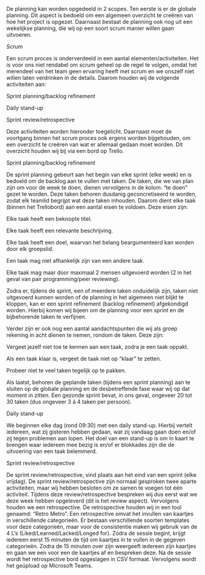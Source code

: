 De planning kan worden opgedeeld in 2 scopes. Ten eerste is er de globale planning. Dit aspect is bedoeld om een algemeen overzicht te creëren van hoe het project is opgezet. Daarnaast bestaat de planning ook nog uit een wekelijkse planning, die wij op een soort scrum manier willen gaan uitvoeren. 


*Scrum* 


Een scrum proces is onderverdeeld in een aantal elementen/activiteiten. Het is voor ons niet rendabel om scrum geheel op de regel te volgen, omdat het merendeel van het team geen ervaring heeft met scrum en we onszelf niet willen laten verdrinken in de details. Daarom houden wij de volgende activiteiten aan: 

Sprint planning/backlog refinement 

Daily stand-up 

Sprint review/retrospective 

Deze activiteiten worden hieronder toegelicht. Daarnaast moet de voortgang binnen het scrum proces ook ergens worden bijgehouden, om een overzicht te creëren van wat er allemaal gedaan moet worden. Dit overzicht houden wij bij via een bord op Trello.   

Sprint planning/backlog refinement 

De sprint planning gebeurt aan het begin van elke sprint (elke week) en is bedoeld om de backlog aan te vullen met taken. De taken, die we van plan zijn om voor de week te doen, dienen vervolgens in de kolom: “te doen” gezet te worden. Deze taken behoren dusdanig geconcretiseerd te worden, zodat elk teamlid begrijpt wat deze taken inhouden. Daarom dient elke taak (binnen het Trellobord) aan een aantal eisen te voldoen. Deze eisen zijn: 

Elke taak heeft een beknopte titel. 

Elke taak heeft een relevante beschrijving. 

Elke taak heeft een doel, waarvan het belang beargumenteerd kan worden door elk groepslid. 

Een taak mag niet afhankelijk zijn van een andere taak. 

Elke taak mag maar door maximaal 2 mensen uitgevoerd worden (2 in het geval van pair programming/peer reviewing). 

Zodra er, tijdens de sprint, een of meerdere taken onduidelijk zijn, taken niet uitgevoerd kunnen worden of de planning in het algemeen niet blijkt te kloppen, kan er een sprint refinement (backlog refinement) afgekondigd worden. Hierbij komen wij bijeen om de planning voor een sprint en de bijbehorende taken te verfijnen. 

Verder zijn er ook nog een aantal aandachtspunten die wij als groep rekening in acht dienen te nemen, rondom de taken. Deze zijn: 

Vergeet jezelf niet toe te kennen aan een taak, zodra je een taak oppakt. 

Als een taak klaar is, vergeet de taak niet op “klaar” te zetten. 

Probeer niet te veel taken tegelijk op te pakken. 

Als laatst, behoren de geplande taken (tijdens een sprint planning) aan te sluiten op de globale planning en de desbetreffende fase waar wij op dat moment in zitten. Een gezonde sprint bevat, in ons geval, ongeveer 20 tot 30 taken (dus ongeveer 3 á 4 taken per persoon). 

Daily stand-up 

We beginnen elke dag (rond 09:30) met een daily stand-up. Hierbij vertelt iedereen, wat zij gisteren hebben gedaan, wat zij vandaag gaan doen en/of zij tegen problemen aan lopen. Het doel van een stand-up is om in kaart te brengen waar iedereen mee bezig is en/of er blokkades zijn die de uitvoering van een taak belemmerd. 

Sprint review/retrospective 

De sprint review/retrospective, vind plaats aan het eind van een sprint (elke vrijdag). De sprint review/retrospective zijn normaal gesproken twee aparte activiteiten, maar wij hebben besloten om ze samen te voegen tot één activiteit. Tijdens deze review/retrospective bespreken wij dus eerst wat we deze week hebben opgeleverd (dit is het review aspect). Vervolgens houden we een retrospective. De retrospective houden wij in een tool genaamd: “Retro Metro”. Een retrospective omvat het invullen van kaartjes in verschillende categorieën. Er bestaan verschillende soorten templates voor deze categorieën, maar voor de consistentie maken wij gebruik van de 4 L’s (Liked/Learned/Lacked/Longed for). Zodra de sessie begint, krijgt iedereen eerst 15 minuten de tijd om kaartjes in te vullen in de gegeven categorieën. Zodra de 15 minuten over zijn weergeeft iedereen zijn kaartjes en gaan we een voor een de kaartjes af en bespreken deze. Na de sessie wordt het retrospective bord opgeslagen in CSV formaat. Vervolgens wordt het geüpload op Microsoft Teams. 






